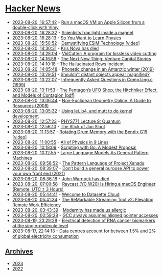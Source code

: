# [Hacker News](https://kherrick.github.io/hacker-news/)

* [2023-08-20, 16:57:42](https://news.ycombinator.com/item?id=37200909) - [Run a macOS VM on Apple Silicon from a double-click with Vimy](https://eclecticlight.co/2023/08/17/run-a-macos-vm-on-apple-silicon-from-a-double-click-with-vimy/)
* [2023-08-20, 16:28:32](https://news.ycombinator.com/item?id=37200619) - [Scientists trap light inside a magnet](https://www.ccny.cuny.edu/news/ccny-scientists-trap-light-inside-magnet)
* [2023-08-20, 16:28:13](https://news.ycombinator.com/item?id=37200615) - [So You Want to Learn Physics](https://www.susanrigetti.com/physics)
* [2023-08-20, 15:50:52](https://news.ycombinator.com/item?id=37200284) - [Demystifying ESIM Technology [video]](https://media.ccc.de/v/camp2023-57190-demystifying_esim_technology)
* [2023-08-20, 14:30:31](https://news.ycombinator.com/item?id=37199495) - [Kris Nóva has died](https://nivenly.org/blog/2023/08/19/an-announcement-regarding-kris-n%C3%B3va/)
* [2023-08-20, 14:28:04](https://news.ycombinator.com/item?id=37199479) - [VidCutter: A program for lossless video cutting](https://github.com/ozmartian/vidcutter)
* [2023-08-20, 14:16:58](https://news.ycombinator.com/item?id=37199352) - [The Next New Thing: Venture Capital Stories](https://computerhistory.org/stories/the-next-new-thing/)
* [2023-08-20, 14:10:18](https://news.ycombinator.com/item?id=37199311) - [The Hallucinated Rows Incident](https://medium.com/epsio-blog/the-hallucinated-rows-incident-c42e2f4bb71f)
* [2023-08-20, 14:05:48](https://news.ycombinator.com/item?id=37199275) - [Phonetic change in an Antarctic winter (2019)](https://pubs.aip.org/asa/jasa/article/146/5/3327/993882/Phonetic-change-in-an-Antarctic-winter)
* [2023-08-20, 13:29:51](https://news.ycombinator.com/item?id=37198954) - [Shouldn't distant objects appear magnified?](https://astronomy.stackexchange.com/questions/54499/shouldnt-very-very-distant-objects-appear-magnified)
* [2023-08-20, 13:22:07](https://news.ycombinator.com/item?id=37198886) - [Infrequently Asked Questions in Comp.lang.c (1999)](https://www.seebs.net/faqs/c-iaq.html)
* [2023-08-20, 13:11:53](https://news.ycombinator.com/item?id=37198788) - [The Pentagon’s UFO Shop, the Hitchhiker Effect, and Models of Contagion [pdf]](https://www.theblackvault.com/casefiles/wp-content/uploads/2022/06/colmkelleher-edgescience.pdf)
* [2023-08-20, 13:06:44](https://news.ycombinator.com/item?id=37198752) - [Non-Euclidean Geometry Online: A Guide to Resources (2008)](https://pi.math.cornell.edu/~mec/mircea.html)
* [2023-08-20, 13:05:32](https://news.ycombinator.com/item?id=37198744) - [Using lei, b4, and mutt to do kernel development](https://josefbacik.github.io/kernel/2021/10/18/lei-and-b4.html)
* [2023-08-20, 12:57:23](https://news.ycombinator.com/item?id=37198673) - [PHYS771 Lecture 9: Quantum](https://scottaaronson.com/democritus/lec9.html)
* [2023-08-20, 12:56:10](https://news.ycombinator.com/item?id=37198664) - [The Stick of Jan Sloot](https://www.spronck.net/sloot.html)
* [2023-08-20, 11:13:57](https://news.ycombinator.com/item?id=37198060) - [Rotating Drum Memory with the Bendix G15 [video]](https://www.youtube.com/watch?v=ijRV_7sr4_k)
* [2023-08-20, 11:00:55](https://news.ycombinator.com/item?id=37197977) - [All of Physics in 9 Lines](https://www.motionmountain.net/9lines.html)
* [2023-08-20, 10:18:09](https://news.ycombinator.com/item?id=37197761) - [Scripting with Go: A Modest Proposal](https://bitfieldconsulting.com/golang/scripting)
* [2023-08-20, 10:12:55](https://news.ycombinator.com/item?id=37197734) - [Large Language Models As General Pattern Machines](https://arxiv.org/abs/2307.04721)
* [2023-08-20, 09:58:52](https://news.ycombinator.com/item?id=37197686) - [The Pattern Language of Project Xanadu](https://maggieappleton.com/xanadu-patterns)
* [2023-08-20, 08:39:07](https://news.ycombinator.com/item?id=37197257) - [Don’t build a general purpose API to power your own front end (2021)](https://max.engineer/server-informed-ui)
* [2023-08-20, 08:36:18](https://news.ycombinator.com/item?id=37197243) - [John Warnock has died](https://www.reuters.com/technology/adobes-co-founder-john-warnock-dies-82-2023-08-20/)
* [2023-08-20, 07:00:58](https://news.ycombinator.com/item?id=37196872) - [Raycast (YC W20) Is Hiring a macOS Engineer (Remote, UTC ± 3 Hours)](https://www.raycast.com/jobs/software-engineer-macos)
* [2023-08-20, 05:44:41](https://news.ycombinator.com/item?id=37196461) - [Welcome to Datasette Cloud](https://www.datasette.cloud/blog/2023/welcome/)
* [2023-08-20, 05:41:34](https://news.ycombinator.com/item?id=37196440) - [The ReMarkable Streaming Tool v2: Elevating Remote Work Efficiency](https://blog.owulveryck.info/2023/07/25/evolving-the-game-a-clientless-streaming-tool-for-remarkable-2.html)
* [2023-08-20, 03:43:39](https://news.ycombinator.com/item?id=37195905) - [Modernity has made us allergic](https://www.noemamag.com/modernity-has-made-us-allergic/)
* [2023-08-20, 00:59:28](https://news.ycombinator.com/item?id=37194953) - [GCC always assumes aligned pointer accesses](https://trust-in-soft.com/blog/2020/04/06/gcc-always-assumes-aligned-pointer-accesses/)
* [2023-08-19, 23:29:28](https://news.ycombinator.com/item?id=37194394) - [Electrical detection of RNA cancer biomarkers at the single-molecule level](https://medicalxpress.com/news/2023-08-electrical-rna-cancer-biomarkers-single-molecule.html)
* [2023-08-17, 22:14:13](https://news.ycombinator.com/item?id=37168911) - [Data centres account for between 1.5% and 2% of global electricity consumption](https://www.economist.com/science-and-technology/2023/08/16/can-computing-clean-up-its-act)

## [Archives](archives/index.md)

* [2023](archives/2023/index.md)
* [2022](archives/2022/index.md)
